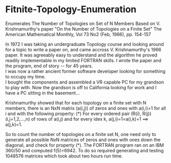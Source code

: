 # Fitnite-Topology-Enumeration
Enumerates The Number of Topologies on Set of N Members
Based on V. Krishnamurthy's paper "On the Number of Topologies on a Finite Set"
The American Mathematical Monthly, Vol 73 No2 (Feb, 1966), pp. 154-157

In 1972 I was taking an undergraduate Topology course and looking around for a
topic to write a paper on, and came accross V. Krishnamurthy's 1966 paper.  It was
agreeably easy to understand and the algorithm he proved readily implementable in my
limited FORTRAN skills.  I wrote the paper and the program, end of story -- for 45 years.  
I was now a rather ancient former software developer looking for something to occupy my time.  
I bought the components and assembled a VR capable PC for my grandson to play with.  Now the 
grandson is off to California looking for work and I have a PC sitting in the basement...

Krishnamurthy showed that for each topology on a finite set with N members, there is an
NxN matrix (a(i,j)) of zeros and ones with a(i,i)=1 for all i and with the following 
property:  (*) For every ordered pair (R(i), R(j)) (i,j=1,2,...,n) of rows of a(i,j)
and for every idex k, a(j,i)=1=a(i,k)=1  ==> a(j,k)=1.  

So to count the number of topologies on a finite set N, one need only to generate all
possible NxN matrices of zeros and ones with ones down the diagonal, and check for
property (*).  The FORTRAN program ran on an IBM 360/50 and computed f(5)=6942. To do so
required generating and testing 1048576 matrices which took about two hours run time.


